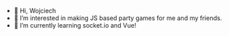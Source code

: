 - 👋 Hi, Wojciech
- 👀 I’m interested in making JS based party games for me and my friends.
- 🌱 I’m currently learning socket.io and Vue!

<!---
Wolf-dot/Wolf-dot is a ✨ special ✨ repository because its `README.md` (this file) appears on your GitHub profile.
You can click the Preview link to take a look at your changes.
--->
